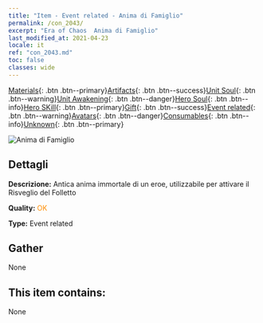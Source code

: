 ```yaml
---
title: "Item - Event related - Anima di Famiglio"
permalink: /con_2043/
excerpt: "Era of Chaos  Anima di Famiglio"
last_modified_at: 2021-04-23
locale: it
ref: "con_2043.md"
toc: false
classes: wide
---
```

 [Materials](/ItemsIT/){: .btn .btn--primary}[Artifacts](/ItemsIT/Artifacts/){: .btn .btn--success}[Unit Soul](/ItemsIT/UnitSoul/){: .btn .btn--warning}[Unit Awakening](/ItemsIT/UnitAwakening/){: .btn .btn--danger}[Hero Soul](/ItemsIT/HeroSoul/){: .btn .btn--info}[Hero SKill](/ItemsIT/HeroSkill/){: .btn .btn--primary}[Gift](/ItemsIT/Gift/){: .btn .btn--success}[Event related](/ItemsIT/Events/){: .btn .btn--warning}[Avatars](/ItemsIT/Avatars/){: .btn .btn--danger}[Consumables](/ItemsIT/Consumables/){: .btn .btn--info}[Unknown](/ItemsIT/Unknown/){: .btn .btn--primary}

 ![Anima di Famiglio](/images/t/juexing_501.png)

## Dettagli
 **Descrizione:** Antica anima immortale di un eroe, utilizzabile per attivare il Risveglio del Folletto

 **Quality:** <span style="color: #FF8C00">OK</span>

 **Type:** Event related

## Gather

  None

## This item contains:

  None

